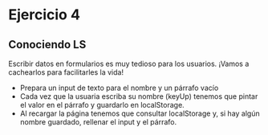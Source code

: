 # Ejercicio 4

## Conociendo LS

Escribir datos en formularios es muy tedioso para los usuarios. ¡Vamos a cachearlos para facilitarles la vida!

- Prepara un input de texto para el nombre y un párrafo vacío
- Cada vez que la usuaria escriba su nombre (keyUp) tenemos que pintar el valor en el párrafo y guardarlo en localStorage.
- Al recargar la página tenemos que consultar localStorage y, si hay algún nombre guardado, rellenar el input y el párrafo.
